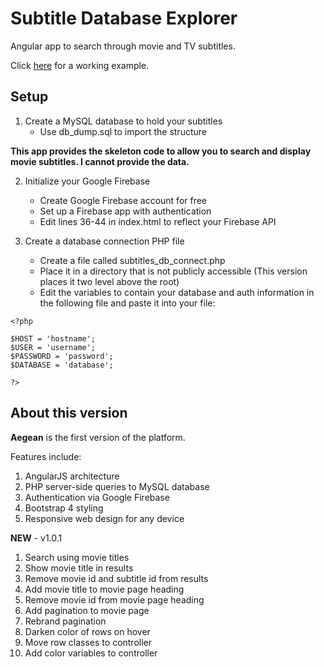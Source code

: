 Subtitle Database Explorer
==========================

Angular app to search through movie and TV subtitles.

Click [here](https://subtitles.mjrinker.com) for a working example.

## Setup

1. Create a MySQL database to hold your subtitles
    * Use db_dump.sql to import the structure

**This app provides the skeleton code to allow you
to search and display movie subtitles. I cannot
provide the data.**

2. Initialize your Google Firebase
    * Create Google Firebase account for free
    * Set up a Firebase app with authentication
    * Edit lines 36-44 in index.html to reflect your Firebase API

3. Create a database connection PHP file
    * Create a file called subtitles_db_connect.php
    * Place it in a directory that is not publicly accessible
      (This version places it two level above the root)
    * Edit the variables to contain your database and auth information in the following file and paste it into your file:
```
<?php

$HOST = 'hostname';
$USER = 'username';
$PASSWORD = 'password';
$DATABASE = 'database';

?>
```


## About this version

**Aegean** is the first version of the platform.

Features include:

1. AngularJS architecture
2. PHP server-side queries to MySQL database
3. Authentication via Google Firebase
4. Bootstrap 4 styling
5. Responsive web design for any device

**NEW** - v1.0.1
1. Search using movie titles
2. Show movie title in results
3. Remove movie id and subtitle id from results
4. Add movie title to movie page heading
5. Remove movie id from movie page heading
6. Add pagination to movie page
7. Rebrand pagination
8. Darken color of rows on hover
9. Move row classes to controller
10. Add color variables to controller

